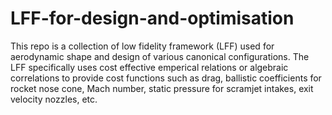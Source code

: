 # LFF-for-design-and-optimisation
This repo is a collection of low fidelity framework (LFF) used for aerodynamic shape and design of various canonical configurations. The LFF specifically uses cost effective emperical relations or algebraic correlations to provide cost functions such as drag, ballistic coefficients for rocket nose cone, Mach number, static pressure for scramjet intakes, exit velocity nozzles, etc. 
